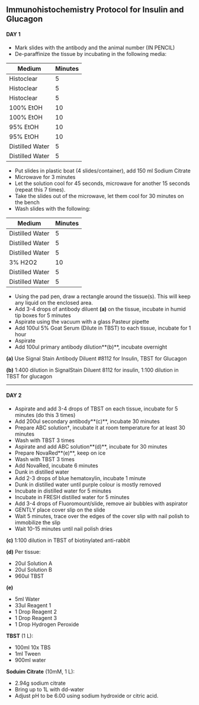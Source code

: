 ## Immunohistochemistry Protocol for Insulin and Glucagon

#### DAY 1

* Mark slides with the antibody and the animal number (IN PENCIL) 
* De-paraffinize the tissue by incubating in the following media:

|Medium |	Minutes|
|--------|-------|
|Histoclear|	5|
|Histoclear|	5|
|Histoclear|	5|
|100% EtOH|	10|
|100% EtOH|	10|
|95% EtOH|	10|
|95% EtOH|	10|
|Distilled Water|	5|
|Distilled Water|	5|

* Put slides in plastic boat (4 slides/container), add 150 ml Sodium Citrate
* Microwave for 3 minutes
* Let the solution cool for 45 seconds, microwave for another 15 seconds (repeat this 7 times).
* Take the slides out of the microwave, let them cool for 30 minutes on the bench
* Wash slides with the following:

|Medium |	Minutes|
|--------|-------|
|Distilled Water|	5|
|Distilled Water|	5|
|Distilled Water|	5|
|3% H2O2|	10|
|Distilled Water|	5|
|Distilled Water|	5|

* Using the pad pen, draw a rectangle around the tissue(s). This will keep any liquid on the enclosed area. 
* Add 3-4 drops of antibody diluent **(a)** on the tissue, incubate in humid tip boxes for 5 minutes
* Aspirate using the vacuum with a glass Pasteur pipette
* Add 100ul 5% Goat Serum (Dilute in TBST) to each tissue, incubate for 1 hour
* Aspirate
* Add 100ul primary antibody dilution**(b)**, incubate overnight

**(a)** Use Signal Stain Antibody Diluent #8112 for Insulin, TBST for Glucagon

**(b)** 1:400 dilution in SignalStain Diluent 8112 for insulin, 1:100 dilution in TBST for glucagon

---------------------

#### DAY 2
*	Aspirate and add 3-4 drops of TBST on each tissue, incubate for 5 minutes (do this 3 times)
*	Add  200ul secondary antibody**(c)**, incubate 30 minutes
*	Prepare ABC solution†, incubate it at room temperature for at least 30 minutes
*	Wash with TBST 3 times
*	Aspirate and add ABC solution**(d)**, incubate for 30 minutes
*	Prepare NovaRed**(e)**, keep on ice
*	Wash with TBST 3 times
*	Add NovaRed, incubate 6 minutes
*	Dunk in distilled water
*	Add 2-3 drops of blue hematoxylin, incubate 1 minute 
*	Dunk in distilled water until purple colour is mostly removed
*	Incubate in distilled water for 5 minutes
*	Incubate in FRESH distilled water for 5 minutes
*	Add 3-4 drops of Fluoromount/slide, remove air bubbles with aspirator
*	GENTLY place cover slip on the slide
*	Wait 5 minutes, trace over the edges of the cover slip with nail polish to immobilize the slip
*	Wait 10-15 minutes until nail polish dries

**(c)** 1:100 dilution in TBST of biotinylated anti-rabbit

**(d)** Per tissue: 
*	20ul Solution A 
*	20ul Solution B 
*	960ul TBST

**(e)**
* 5ml Water
* 33ul Reagent 1
* 1 Drop Reagent 2
* 1 Drop Reagent 3
*	1 Drop Hydrogen Peroxide

**TBST** (1 L):
* 100ml 10x TBS
* 1ml Tween
* 900ml water

**Soduim Citrate** (10mM, 1 L):
* 2.94g sodium citrate
* Bring up to 1L with dd-water
* Adjust pH to be 6.00 using sodium hydroxide or citric acid. 
